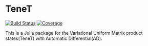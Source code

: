 # TeneT

[![Build Status](https://travis-ci.com/XingyuZhang2018/TeneT.jl.svg?branch=master)](https://travis-ci.com/XingyuZhang2018/TeneT.jl)
[![Coverage](https://codecov.io/gh/XingyuZhang2018/TeneT.jl/branch/master/graph/badge.svg)](https://codecov.io/gh/XingyuZhang2018/TeneT.jl)

This is a Julia package for the Variational Uniform Matrix product states(TeneT) with Automatic Differential(AD).
